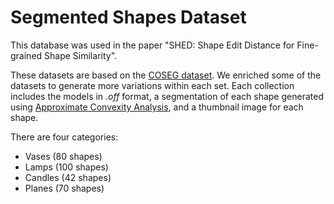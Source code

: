 # Segmented Shapes Dataset

This database was used in the paper "SHED: Shape Edit Distance for Fine-grained Shape Similarity".

These datasets are based on the [COSEG dataset](http://irc.cs.sdu.edu.cn/~yunhai/public_html/ssl/ssd.htm).
We enriched some of the datasets to generate more variations within each set.
Each collection includes the models in *.off* format, a segmentation of each shape generated using [Approximate Convexity Analysis](http://www.cs.tau.ac.il/~noafish/wcseg/), and a thumbnail image for each shape.

There are four categories:
- Vases (80 shapes)
- Lamps (100 shapes)
- Candles (42 shapes)
- Planes (70 shapes)
